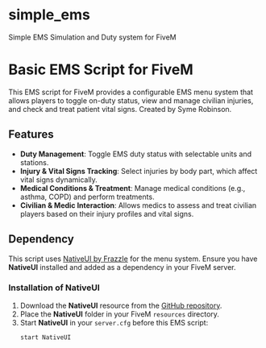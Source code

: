 # simple_ems
Simple EMS Simulation and Duty system for FiveM
# Basic EMS Script for FiveM

This EMS script for FiveM provides a configurable EMS menu system that allows players to toggle on-duty status, view and manage civilian injuries, and check and treat patient vital signs. Created by Syme Robinson.

## Features

- **Duty Management**: Toggle EMS duty status with selectable units and stations.
- **Injury & Vital Signs Tracking**: Select injuries by body part, which affect vital signs dynamically.
- **Medical Conditions & Treatment**: Manage medical conditions (e.g., asthma, COPD) and perform treatments.
- **Civilian & Medic Interaction**: Allows medics to assess and treat civilian players based on their injury profiles and vital signs.

## Dependency

This script uses [NativeUI by FrazzIe](https://github.com/FrazzIe/NativeUILua) for the menu system. Ensure you have **NativeUI** installed and added as a dependency in your FiveM server.

### Installation of NativeUI

1. Download the **NativeUI** resource from the [GitHub repository](https://github.com/FrazzIe/NativeUILua).
2. Place the **NativeUI** folder in your FiveM `resources` directory.
3. Start **NativeUI** in your `server.cfg` before this EMS script:
   ```plaintext
   start NativeUI
